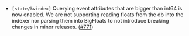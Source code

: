 - `[state/kvindex]` Querying event attributes that are bigger than int64 is now enabled. We are not supporting reading floats from the db into the indexer nor parsing them into BigFloats to not introduce breaking changes in minor releases.
  ([\#771](https://github.com/cometbft/cometbft/pull/771))
